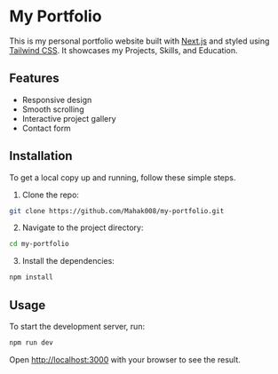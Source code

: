 # My Portfolio

This is my personal portfolio website built with [Next.js](https://nextjs.org/) and styled using [Tailwind CSS](https://tailwindcss.com/). It showcases my Projects, Skills, and Education.

## Features

- Responsive design
- Smooth scrolling
- Interactive project gallery
- Contact form

## Installation

To get a local copy up and running, follow these simple steps.

1. Clone the repo:

```sh
git clone https://github.com/Mahak008/my-portfolio.git
```

2. Navigate to the project directory:

```sh
cd my-portfolio
```

3. Install the dependencies:

```sh
npm install
```

## Usage

To start the development server, run:

```sh
npm run dev
```

Open [http://localhost:3000](http://localhost:3000) with your browser to see the result.

